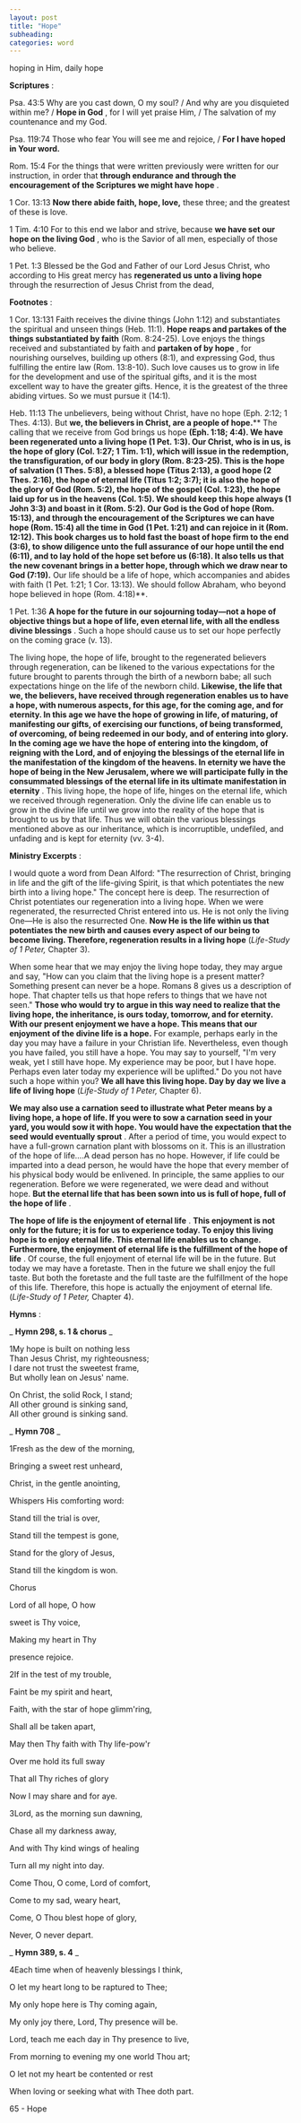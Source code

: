 ```yaml
---
layout: post
title: "Hope"
subheading:
categories: word
---
```


hoping in Him, daily hope

**Scriptures** :

Psa. 43:5 Why are you cast down, O my soul? / And why are you disquieted within me? / **Hope in God** , for I will yet praise Him, / The salvation of my countenance and my God.

Psa. 119:74 Those who fear You will see me and rejoice, / **For I have hoped in Your word.**

Rom. 15:4 For the things that were written previously were written for our instruction, in order that **through endurance and through the encouragement of the Scriptures we might have hope** .

1 Cor. 13:13 **Now there abide faith, hope, love,** these three; and the greatest of these is love.

1 Tim. 4:10 For to this end we labor and strive, because **we have set our hope on the living God** , who is the Savior of all men, especially of those who believe.

1 Pet. 1:3 Blessed be the God and Father of our Lord Jesus Christ, who according to His great mercy has **regenerated us unto a living hope** through the resurrection of Jesus Christ from the dead,

**Footnotes** :

1 Cor. 13:131 Faith receives the divine things (John 1:12) and substantiates the spiritual and unseen things (Heb. 11:1). **Hope reaps and partakes of the things substantiated by faith** (Rom. 8:24-25). Love enjoys the things received and substantiated by faith and **partaken of by hope** , for nourishing ourselves, building up others (8:1), and expressing God, thus fulfilling the entire law (Rom. 13:8-10). Such love causes us to grow in life for the development and use of the spiritual gifts, and it is the most excellent way to have the greater gifts. Hence, it is the greatest of the three abiding virtues. So we must pursue it (14:1).

Heb. 11:13 The unbelievers, being without Christ, have no hope (Eph. 2:12; 1 Thes. 4:13). But **we, the believers in Christ, are a people of hope.**** The calling that we receive from God brings us hope **(Eph. 1:18; 4:4). We have been regenerated unto a living hope (1 Pet. 1:3). Our Christ, who is in us, is the hope of glory (Col. 1:27; 1 Tim. 1:1), which will issue in the redemption, the transfiguration, of our body in glory (Rom. 8:23-25). This is the hope of salvation (1 Thes. 5:8), a blessed hope (Titus 2:13), a good hope (2 Thes. 2:16), the hope of eternal life (Titus 1:2; 3:7); it is also the hope of the glory of God (Rom. 5:2), the hope of the gospel (Col. 1:23), the hope laid up for us in the heavens (Col. 1:5). We should keep this hope always (1 John 3:3) and boast in it (Rom. 5:2). Our God is the God of hope (Rom. 15:13), and through the encouragement of the Scriptures we can have hope (Rom. 15:4) all the time in God (1 Pet. 1:21) and can rejoice in it (Rom. 12:12). This book charges us to hold fast the boast of hope firm to the end (3:6), to show diligence unto the full assurance of our hope until the end (6:11), and to lay hold of the hope set before us (6:18). It also tells us that the new covenant brings in a better hope, through which we draw near to God (7:19).** Our life should be a life of hope, which accompanies and abides with faith (1 Pet. 1:21; 1 Cor. 13:13). We should follow Abraham, who beyond hope believed in hope (Rom. 4:18)**.

1 Pet. 1:36 **A hope for the future in our sojourning today—not a hope of objective things but a hope of life, even eternal life, with all the endless divine blessings** . Such a hope should cause us to set our hope perfectly on the coming grace (v. 13).

The living hope, the hope of life, brought to the regenerated believers through regeneration, can be likened to the various expectations for the future brought to parents through the birth of a newborn babe; all such expectations hinge on the life of the newborn child. **Likewise, the life that we, the believers, have received through regeneration enables us to have a hope, with numerous aspects, for this age, for the coming age, and for eternity. In this age we have the hope of growing in life, of maturing, of manifesting our gifts, of exercising our functions, of being transformed, of overcoming, of being redeemed in our body, and of entering into glory. In the coming age we have the hope of entering into the kingdom, of reigning with the Lord, and of enjoying the blessings of the eternal life in the manifestation of the kingdom of the heavens. In eternity we have the hope of being in the New Jerusalem, where we will participate fully in the consummated blessings of the eternal life in its ultimate manifestation in eternity** . This living hope, the hope of life, hinges on the eternal life, which we received through regeneration. Only the divine life can enable us to grow in the divine life until we grow into the reality of the hope that is brought to us by that life. Thus we will obtain the various blessings mentioned above as our inheritance, which is incorruptible, undefiled, and unfading and is kept for eternity (vv. 3-4).

**Ministry Excerpts** :

I would quote a word from Dean Alford: "The resurrection of Christ, bringing in life and the gift of the life-giving Spirit, is that which potentiates the new birth into a living hope." The concept here is deep. The resurrection of Christ potentiates our regeneration into a living hope. When we were regenerated, the resurrected Christ entered into us. He is not only the living One—He is also the resurrected One. **Now He is the life within us that potentiates the new birth and causes every aspect of our being to become living. Therefore, regeneration results in a living hope** (_Life-Study of 1 Peter,_ Chapter 3).

When some hear that we may enjoy the living hope today, they may argue and say, "How can you claim that the living hope is a present matter? Something present can never be a hope. Romans 8 gives us a description of hope. That chapter tells us that hope refers to things that we have not seen." **Those who would try to argue in this way need to realize that the living hope, the inheritance, is ours today, tomorrow, and for eternity. With our present enjoyment we have a hope. This means that our enjoyment of the divine life is a hope.** For example, perhaps early in the day you may have a failure in your Christian life. Nevertheless, even though you have failed, you still have a hope. You may say to yourself, "I'm very weak, yet I still have hope. My experience may be poor, but I have hope. Perhaps even later today my experience will be uplifted." Do you not have such a hope within you? **We all have this living hope. Day by day we live a life of living hope** (_Life-Study of 1 Peter,_ Chapter 6).

**We may also use a carnation seed to illustrate what Peter means by a living hope, a hope of life. If you were to sow a carnation seed in your yard, you would sow it with hope. You would have the expectation that the seed would eventually sprout** . After a period of time, you would expect to have a full-grown carnation plant with blossoms on it. This is an illustration of the hope of life….A dead person has no hope. However, if life could be imparted into a dead person, he would have the hope that every member of his physical body would be enlivened. In principle, the same applies to our regeneration. Before we were regenerated, we were dead and without hope. **But the eternal life that has been sown into us is full of hope, full of the hope of life** .

**The hope of life is the enjoyment of eternal life** . **This enjoyment is not only for the future; it is for us to experience today. To enjoy this living hope is to enjoy eternal life. This eternal life enables us to change. Furthermore, the enjoyment of eternal life is the fulfillment of the hope of life** . Of course, the full enjoyment of eternal life will be in the future. But today we may have a foretaste. Then in the future we shall enjoy the full taste. But both the foretaste and the full taste are the fulfillment of the hope of this life. Therefore, this hope is actually the enjoyment of eternal life. (_Life-Study of 1 Peter,_ Chapter 4).

**Hymns** :

_ **Hymn 298, s. 1 & chorus** _

1My hope is built on nothing less  
Than Jesus Christ, my righteousness;  
I dare not trust the sweetest frame,  
But wholly lean on Jesus' name.

On Christ, the solid Rock, I stand;  
All other ground is sinking sand,  
All other ground is sinking sand.

_ **Hymn 708** _

1Fresh as the dew of the morning,

Bringing a sweet rest unheard,

Christ, in the gentle anointing,

Whispers His comforting word:

Stand till the trial is over,

Stand till the tempest is gone,

Stand for the glory of Jesus,

Stand till the kingdom is won.

Chorus

Lord of all hope, O how

sweet is Thy voice,

Making my heart in Thy

presence rejoice.

2If in the test of my trouble,

Faint be my spirit and heart,

Faith, with the star of hope glimm'ring,

Shall all be taken apart,

May then Thy faith with Thy life-pow'r

Over me hold its full sway

That all Thy riches of glory

Now I may share and for aye.

3Lord, as the morning sun dawning,

Chase all my darkness away,

And with Thy kind wings of healing

Turn all my night into day.

Come Thou, O come, Lord of comfort,

Come to my sad, weary heart,

Come, O Thou blest hope of glory,

Never, O never depart.

_ **Hymn 389, s. 4** _

4Each time when of heavenly blessings I think,

O let my heart long to be raptured to Thee;

My only hope here is Thy coming again,

My only joy there, Lord, Thy presence will be.

Lord, teach me each day in Thy presence to live,

From morning to evening my one world Thou art;

O let not my heart be contented or rest

When loving or seeking what with Thee doth part.

65 - Hope
